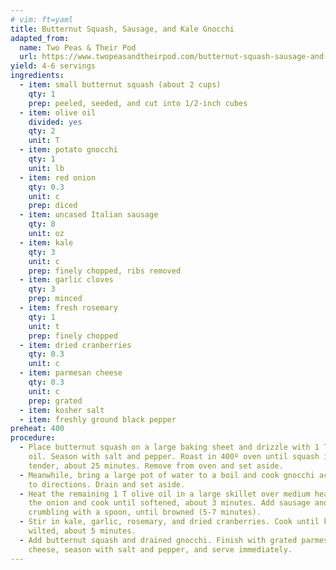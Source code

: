 ```yaml
---
# vim: ft=yaml
title: Butternut Squash, Sausage, and Kale Gnocchi
adapted_from:
  name: Two Peas & Their Pod
  url: https://www.twopeasandtheirpod.com/butternut-squash-sausage-and-kale-gnocchi/
yield: 4-6 servings
ingredients:
  - item: small butternut squash (about 2 cups)
    qty: 1
    prep: peeled, seeded, and cut into 1/2-inch cubes
  - item: olive oil
    divided: yes
    qty: 2
    unit: T
  - item: potato gnocchi
    qty: 1
    unit: lb
  - item: red onion
    qty: 0.3
    unit: c
    prep: diced
  - item: uncased Italian sausage
    qty: 8
    unit: oz
  - item: kale
    qty: 3
    unit: c
    prep: finely chopped, ribs removed
  - item: garlic cloves
    qty: 3
    prep: minced
  - item: fresh rosemary
    qty: 1
    unit: t
    prep: finely chopped
  - item: dried cranberries
    qty: 0.3
    unit: c
  - item: parmesan cheese
    qty: 0.3
    unit: c
    prep: grated
  - item: kosher salt
  - item: freshly ground black pepper
preheat: 400
procedure:
  - Place butternut squash on a large baking sheet and drizzle with 1 T olive
    oil. Season with salt and pepper. Roast in 400º oven until squash is
    tender, about 25 minutes. Remove from oven and set aside.
  - Meanwhile, bring a large pot of water to a boil and cook gnocchi according
    to directions. Drain and set aside.
  - Heat the remaining 1 T olive oil in a large skillet over medium heat. Add
    the onion and cook until softened, about 3 minutes. Add sausage and cook,
    crumbling with a spoon, until browned (5-7 minutes).
  - Stir in kale, garlic, rosemary, and dried cranberries. Cook until kale is
    wilted, about 5 minutes.
  - Add butternut squash and drained gnocchi. Finish with grated parmesan
    cheese, season with salt and pepper, and serve immediately.
---
```

